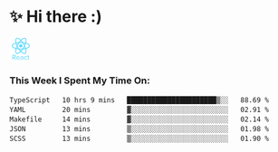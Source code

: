 <h1 align="left">✨ Hi there :)</h1>

  <a href="https://reactjs.org/" target="_blank" rel="noreferrer">   
    <img src="https://raw.githubusercontent.com/devicons/devicon/master/icons/react/react-original-wordmark.svg" alt="react" width="40"     
    height="40"/></a>
 
<h3 align="left">This Week I Spent My Time On:</h3>
<!--START_SECTION:waka-->

```txt
TypeScript   10 hrs 9 mins   ██████████████████████▒░░   88.69 %
YAML         20 mins         ▓░░░░░░░░░░░░░░░░░░░░░░░░   02.91 %
Makefile     14 mins         ▓░░░░░░░░░░░░░░░░░░░░░░░░   02.14 %
JSON         13 mins         ▒░░░░░░░░░░░░░░░░░░░░░░░░   01.98 %
SCSS         13 mins         ▒░░░░░░░░░░░░░░░░░░░░░░░░   01.90 %
```

<!--END_SECTION:waka-->

